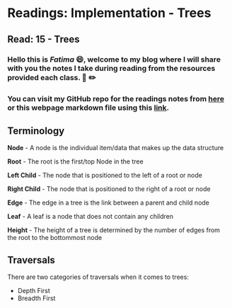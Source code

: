 # Readings: Implementation - Trees
## Read: 15 - Trees
### Hello this is ***Fatima*** :smile:, welcome to my blog where I will share with you the notes I take during reading from the resources provided each class. :closed_book: :pencil2:
### You can visit my GitHub repo for the readings notes from [here](https://github.com/fati-ma/reading-notes-401) or this webpage markdown file using this [link](https://github.com/fati-ma/reading-notes-401/blob/main/read-15.md).



## Terminology
**Node** - A node is the individual item/data that makes up the data structure

**Root** - The root is the first/top Node in the tree

**Left Child** - The node that is positioned to the left of a root or node

**Right Child** - The node that is positioned to the right of a root or node

**Edge** - The edge in a tree is the link between a parent and child node

**Leaf** - A leaf is a node that does not contain any children

**Height** - The height of a tree is determined by the number of edges from the root to the bottommost node


## Traversals

There are two categories of traversals when it comes to trees:

- Depth First
- Breadth First


